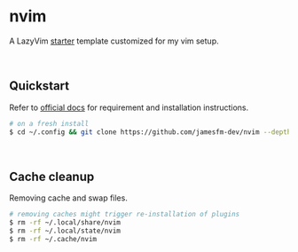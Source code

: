 # nvim

A LazyVim [starter](https://github.com/LazyVim/starter) template customized for my vim setup.

<br />

## Quickstart

Refer to [official docs](https://www.lazyvim.org/installation) for requirement and installation instructions.

```sh
# on a fresh install
$ cd ~/.config && git clone https://github.com/jamesfm-dev/nvim --depth=1
```

<br />

## Cache cleanup

Removing cache and swap files.

```sh
# removing caches might trigger re-installation of plugins
$ rm -rf ~/.local/share/nvim
$ rm -rf ~/.local/state/nvim
$ rm -rf ~/.cache/nvim
```
